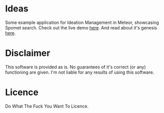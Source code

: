 Ideas
=====

Some example application for Ideation Management in Meteor, showcasing Spomet search. Check out the live demo [here](http://shiggy-ideas.meteor.com). And read about it's genesis [here](http://shiggyenterprises.wordpress.com/2013/09/28/developing-a-full-text-search-enabled-meteor-app/).

Disclaimer
==========

This software is provided as is. No guarantees of it's correct (or any) functioning are given. I'm not liable for any results of using this software.

Licence
=======

Do What The Fuck You Want To Licence.
